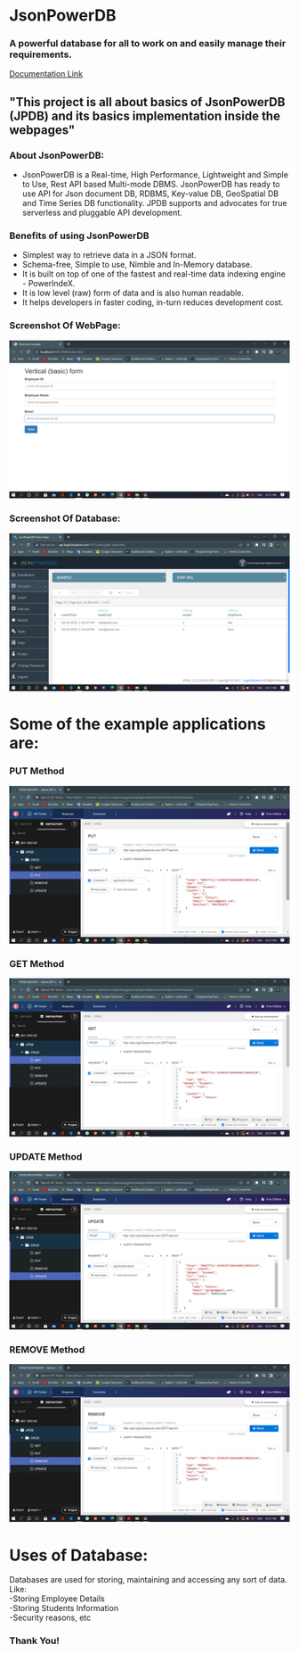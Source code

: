 # JsonPowerDB 
### A powerful database for all to work on and easily manage their requirements.

[Documentation Link](http://login2explore.com/jpdb/docs.html)

## "This project is all about basics of JsonPowerDB (JPDB) and its basics implementation inside the webpages" 

### About JsonPowerDB:

- JsonPowerDB is a Real-time, High Performance, Lightweight and Simple to Use, Rest API based Multi-mode DBMS. JsonPowerDB has ready to use API for Json document DB, RDBMS, Key-value DB, GeoSpatial DB and Time Series DB functionality. JPDB supports and advocates for true serverless and pluggable API development.

### Benefits of using JsonPowerDB

- Simplest way to retrieve data in a JSON format.
- Schema-free, Simple to use, Nimble and In-Memory database.
- It is built on top of one of the fastest and real-time data indexing engine - PowerIndeX.
- It is low level (raw) form of data and is also human readable.
- It helps developers in faster coding, in-turn reduces development cost.

### Screenshot Of WebPage:

![HTMLForm](https://github.com/manishgowdans2/JPDB-Internship/blob/main/JPDB/Assets/HTMLForm.png)

### Screenshot Of Database:

![Database](https://github.com/manishgowdans2/JPDB-Internship/blob/main/JPDB/Assets/Database.png)

# Some of the example applications are:

### PUT Method

![PUT](https://github.com/manishgowdans2/JPDB-Internship/blob/main/JPDB/Assets/PUT.png)

### GET Method

![GET](https://github.com/manishgowdans2/JPDB-Internship/blob/main/JPDB/Assets/GET.png)

### UPDATE Method

![UPDATE](https://github.com/manishgowdans2/JPDB-Internship/blob/main/JPDB/Assets/UPDATE.png)

### REMOVE Method

![REMOVE](https://github.com/manishgowdans2/JPDB-Internship/blob/main/JPDB/Assets/REMOVE.png)


# Uses of Database:

Databases are used for storing, maintaining and accessing any sort of data.<br />
Like:<br />
-Storing Employee Details<br />
-Storing Students Information<br />
-Security reasons, etc<br />

### Thank You!




